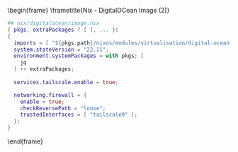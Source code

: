 
\begin{frame}
\frametitle{Nix - DigitalOCean Image (2)}

```nix
## nix/digitalocean/image.nix
{ pkgs, extraPackages ? [ ], ... }:
{
  imports = [ "${pkgs.path}/nixos/modules/virtualisation/digital-ocean-image.nix" ];
  system.stateVersion = "22.11";
  environment.systemPackages = with pkgs; [
    jq
  ] ++ extraPackages;
  
  services.tailscale.enable = true;

  networking.firewall = {
    enable = true;
    checkReversePath = "loose";
    trustedInterfaces = [ "tailscale0" ];
  };
}
```

\end{frame}

